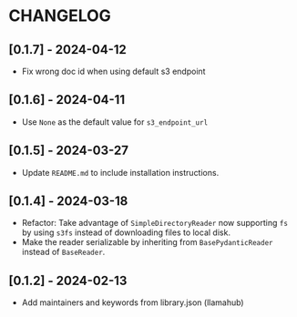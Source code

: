 # CHANGELOG

## [0.1.7] - 2024-04-12

- Fix wrong doc id when using default s3 endpoint

## [0.1.6] - 2024-04-11

- Use `None` as the default value for `s3_endpoint_url`

## [0.1.5] - 2024-03-27

- Update `README.md` to include installation instructions.

## [0.1.4] - 2024-03-18

- Refactor: Take advantage of `SimpleDirectoryReader` now supporting `fs` by using `s3fs` instead of downloading files to local disk.
- Make the reader serializable by inheriting from `BasePydanticReader` instead of `BaseReader`.

## [0.1.2] - 2024-02-13

- Add maintainers and keywords from library.json (llamahub)
